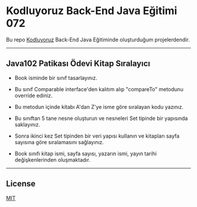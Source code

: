# Kodluyoruz Back-End Java Eğitimi 072

Bu repo [Kodluyoruz](https://www.kodluyoruz.org) Back-End Java Eğitiminde 
oluşturduğum projelerdendir.

---
## Java102 Patikası Ödevi Kitap Sıralayıcı

* Book isminde bir sınıf tasarlayınız.

* Bu sınıf Comparable interface'den kalıtım alıp "compareTo" metodunu override ediniz.

* Bu metodun içinde kitabı A'dan Z'ye isme göre sıralayan kodu yazınız.

* Bu sınıftan 5 tane nesne oluşturun ve nesneleri Set tipinde bir yapısında saklayınız.

* Sonra ikinci kez Set tipinden bir veri yapısı kullanın ve kitapları sayfa sayısına göre sıralamasını sağlayınız.

* Book sınıfı kitap ismi, sayfa sayısı, yazarın ismi, yayın tarihi değişkenlerinden oluşmaktadır.

---
## License
[MIT](https://choosealicense.com/licenses/mit/)
